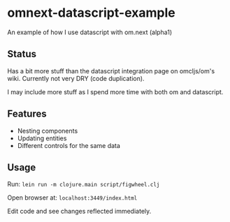 # omnext-datascript-example
An example of how I use datascript with om.next (alpha1)

## Status
Has a bit more stuff than the datascript integration page on omcljs/om's wiki.
Currently not very DRY (code duplication).

I may include more stuff as I spend more time with both om and datascript.

## Features

- Nesting components
- Updating entities
- Different controls for the same data

## Usage
Run: `lein run -m clojure.main script/figwheel.clj`

Open browser at: `localhost:3449/index.html`

Edit code and see changes reflected immediately.

